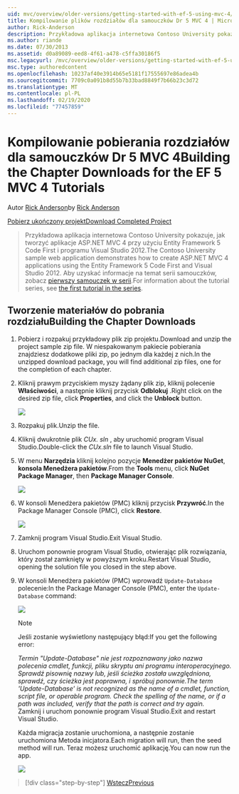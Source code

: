 ```yaml
---
uid: mvc/overview/older-versions/getting-started-with-ef-5-using-mvc-4/building-the-ef5-mvc4-chapter-downloads
title: Kompilowanie plików rozdziałów dla samouczków Dr 5 MVC 4 | Microsoft Docs
author: Rick-Anderson
description: Przykładowa aplikacja internetowa Contoso University pokazuje, jak tworzyć aplikacje ASP.NET MVC 4 przy użyciu Code First Entity Framework 5 i programu Visual Studio...
ms.author: riande
ms.date: 07/30/2013
ms.assetid: d0a89089-eed8-4f61-a478-c5ffa30186f5
msc.legacyurl: /mvc/overview/older-versions/getting-started-with-ef-5-using-mvc-4/building-the-ef5-mvc4-chapter-downloads
msc.type: authoredcontent
ms.openlocfilehash: 10237af40e3914b65e5181f17555697e86adea4b
ms.sourcegitcommit: 7709c0a091b8d55b7b33bad8849f7b66b23c3d72
ms.translationtype: MT
ms.contentlocale: pl-PL
ms.lasthandoff: 02/19/2020
ms.locfileid: "77457859"
---
```

# <a name="building-the-chapter-downloads-for-the-ef-5-mvc-4-tutorials"></a><span data-ttu-id="bd415-103">Kompilowanie pobierania rozdziałów dla samouczków Dr 5 MVC 4</span><span class="sxs-lookup"><span data-stu-id="bd415-103">Building the Chapter Downloads for the EF 5 MVC 4 Tutorials</span></span>

<span data-ttu-id="bd415-104">Autor [Rick Anderson](https://twitter.com/RickAndMSFT)</span><span class="sxs-lookup"><span data-stu-id="bd415-104">by [Rick Anderson](https://twitter.com/RickAndMSFT)</span></span>

[<span data-ttu-id="bd415-105">Pobierz ukończony projekt</span><span class="sxs-lookup"><span data-stu-id="bd415-105">Download Completed Project</span></span>](https://code.msdn.microsoft.com/Getting-Started-with-dd0e2ed8)

> <span data-ttu-id="bd415-106">Przykładowa aplikacja internetowa Contoso University pokazuje, jak tworzyć aplikacje ASP.NET MVC 4 przy użyciu Entity Framework 5 Code First i programu Visual Studio 2012.</span><span class="sxs-lookup"><span data-stu-id="bd415-106">The Contoso University sample web application demonstrates how to create ASP.NET MVC 4 applications using the Entity Framework 5 Code First and Visual Studio 2012.</span></span> <span data-ttu-id="bd415-107">Aby uzyskać informacje na temat serii samouczków, zobacz [pierwszy samouczek w serii](creating-an-entity-framework-data-model-for-an-asp-net-mvc-application.md).</span><span class="sxs-lookup"><span data-stu-id="bd415-107">For information about the tutorial series, see [the first tutorial in the series](creating-an-entity-framework-data-model-for-an-asp-net-mvc-application.md).</span></span>

## <a name="building-the-chapter-downloads"></a><span data-ttu-id="bd415-108">Tworzenie materiałów do pobrania rozdziału</span><span class="sxs-lookup"><span data-stu-id="bd415-108">Building the Chapter Downloads</span></span>

1. <span data-ttu-id="bd415-109">Pobierz i rozpakuj przykładowy plik zip projektu.</span><span class="sxs-lookup"><span data-stu-id="bd415-109">Download and unzip the  project sample zip file.</span></span> <span data-ttu-id="bd415-110">W niespakowanym pakiecie pobierania znajdziesz dodatkowe pliki zip, po jednym dla każdej z nich.</span><span class="sxs-lookup"><span data-stu-id="bd415-110">In the unzipped download package, you will find additional zip files, one for the completion of each chapter.</span></span>
2. <span data-ttu-id="bd415-111">Kliknij prawym przyciskiem myszy żądany plik zip, kliknij polecenie **Właściwości**, a następnie kliknij przycisk **Odblokuj** .</span><span class="sxs-lookup"><span data-stu-id="bd415-111">Right click on the desired zip file, click **Properties**, and click the **Unblock** button.</span></span>  
  
    ![](building-the-ef5-mvc4-chapter-downloads/_static/image1.png)
3. <span data-ttu-id="bd415-112">Rozpakuj plik.</span><span class="sxs-lookup"><span data-stu-id="bd415-112">Unzip the file.</span></span>
4. <span data-ttu-id="bd415-113">Kliknij dwukrotnie plik *CUx. sln* , aby uruchomić program Visual Studio.</span><span class="sxs-lookup"><span data-stu-id="bd415-113">Double-click the *CUx.sln* file to launch Visual Studio.</span></span>
5. <span data-ttu-id="bd415-114">W menu **Narzędzia** kliknij kolejno pozycje **Menedżer pakietów NuGet**, **konsola Menedżera pakietów**.</span><span class="sxs-lookup"><span data-stu-id="bd415-114">From the **Tools** menu, click **NuGet Package Manager**, then **Package Manager Console**.</span></span>  
  
    ![](building-the-ef5-mvc4-chapter-downloads/_static/image2.png)
6. <span data-ttu-id="bd415-115">W konsoli Menedżera pakietów (PMC) kliknij przycisk **Przywróć**.</span><span class="sxs-lookup"><span data-stu-id="bd415-115">In the Package Manager Console (PMC), click **Restore**.</span></span>  
  
    ![](building-the-ef5-mvc4-chapter-downloads/_static/image3.png)
7. <span data-ttu-id="bd415-116">Zamknij program Visual Studio.</span><span class="sxs-lookup"><span data-stu-id="bd415-116">Exit Visual Studio.</span></span>
8. <span data-ttu-id="bd415-117">Uruchom ponownie program Visual Studio, otwierając plik rozwiązania, który został zamknięty w powyższym kroku.</span><span class="sxs-lookup"><span data-stu-id="bd415-117">Restart Visual Studio, opening the solution file you closed in the step above.</span></span>
9. <span data-ttu-id="bd415-118">W konsoli Menedżera pakietów (PMC) wprowadź `Update-Database` polecenie:</span><span class="sxs-lookup"><span data-stu-id="bd415-118">In the Package Manager Console (PMC), enter the `Update-Database` command:</span></span>  
  
    ![](building-the-ef5-mvc4-chapter-downloads/_static/image4.png)  

    > [!NOTE]
    > <span data-ttu-id="bd415-119">Jeśli zostanie wyświetlony następujący błąd:</span><span class="sxs-lookup"><span data-stu-id="bd415-119">If you get the following error:</span></span>  
    >   
    >  <span data-ttu-id="bd415-120">*Termin "Update-Database" nie jest rozpoznawany jako nazwa polecenia cmdlet, funkcji, pliku skryptu ani programu interoperacyjnego. Sprawdź pisownię nazwy lub, jeśli ścieżka została uwzględniona, sprawdź, czy ścieżka jest poprawna, i spróbuj ponownie.*</span><span class="sxs-lookup"><span data-stu-id="bd415-120">*The term 'Update-Database' is not recognized as the name of a cmdlet, function, script file, or operable program. Check the spelling of the name, or if a path was included, verify that the path is correct and try again.*</span></span>  
    > <span data-ttu-id="bd415-121">Zamknij i uruchom ponownie program Visual Studio.</span><span class="sxs-lookup"><span data-stu-id="bd415-121">Exit and restart Visual Studio.</span></span>

    <span data-ttu-id="bd415-122">Każda migracja zostanie uruchomiona, a następnie zostanie uruchomiona Metoda inicjatora.</span><span class="sxs-lookup"><span data-stu-id="bd415-122">Each migration will run, then the seed method will run.</span></span> <span data-ttu-id="bd415-123">Teraz możesz uruchomić aplikację.</span><span class="sxs-lookup"><span data-stu-id="bd415-123">You can now run the app.</span></span>

    ![](building-the-ef5-mvc4-chapter-downloads/_static/image5.png)

> [!div class="step-by-step"]
> [<span data-ttu-id="bd415-124">Wstecz</span><span class="sxs-lookup"><span data-stu-id="bd415-124">Previous</span></span>](advanced-entity-framework-scenarios-for-an-mvc-web-application.md)
